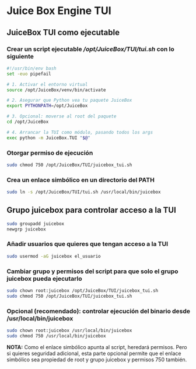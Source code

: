 # Juice Box Engine TUI

## JuiceBox TUI como ejecutable

### Crear un script ejecutable */opt/JuiceBox/TUI/tui.sh* con lo siguiente

```bash
#!/usr/bin/env bash
set -euo pipefail

# 1. Activar el entorno virtual
source /opt/JuiceBox/venv/bin/activate

# 2. Asegurar que Python vea tu paquete JuiceBox
export PYTHONPATH=/opt/JuiceBox

# 3. Opcional: moverse al root del paquete
cd /opt/JuiceBox

# 4. Arrancar la TUI como módulo, pasando todos los args
exec python -m JuiceBox.TUI "$@"

```

### Otorgar permiso de ejecución

```bash
sudo chmod 750 /opt/JuiceBox/TUI/juicebox_tui.sh
```

### Crea un enlace simbólico en un directorio del PATH

```bash
sudo ln -s /opt/JuiceBox/TUI/tui.sh /usr/local/bin/juicebox
```

## Grupo juicebox para controlar acceso a la TUI

```bash
sudo groupadd juicebox
newgrp juicebox
```

### Añadir usuarios que quieres que tengan acceso a la TUI

```bash
sudo usermod -aG juicebox el_usuario
```

### Cambiar grupo y permisos del script para que solo el grupo juicebox pueda ejecutarlo

```bash
sudo chown root:juicebox /opt/JuiceBox/TUI/juicebox_tui.sh
sudo chmod 750 /opt/JuiceBox/TUI/juicebox_tui.sh
```

### Opcional (recomendado): controlar ejecución del binario desde /usr/local/bin/juicebox

```bash
sudo chown root:juicebox /usr/local/bin/juicebox
sudo chmod 750 /usr/local/bin/juicebox
```

**NOTA:** Como el enlace simbólico apunta al script, heredará permisos. Pero si quieres seguridad adicional, esta parte opcional permite que el enlace simbólico sea propiedad de root y grupo juicebox y permisos 750 también.